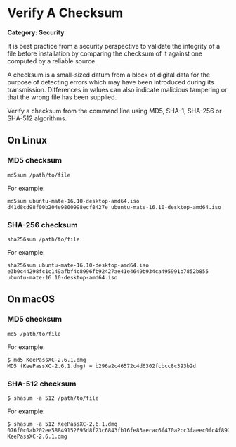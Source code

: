 # Verify A Checksum

__Category: Security__

It is best practice from a security perspective to validate the integrity of a file before installation by comparing the checksum of it against one computed by a reliable source. 

A checksum is a small-sized datum from a block of digital data for the purpose of detecting errors which may have been introduced during its transmission. Differences in values can also indicate malicious tampering or that the wrong file has been supplied.

Verify a checksum from the command line using MD5, SHA-1, SHA-256 or SHA-512 algorithms.

## On Linux

### MD5 checksum

```shell
md5sum /path/to/file
```

For example:

```shell
md5sum ubuntu-mate-16.10-desktop-amd64.iso
d41d8cd98f00b204e9800998ecf8427e ubuntu-mate-16.10-desktop-amd64.iso
```

### SHA-256 checksum

```shell
sha256sum /path/to/file
```

For example:

```shell
sha256sum ubuntu-mate-16.10-desktop-amd64.iso
e3b0c44298fc1c149afbf4c8996fb92427ae41e4649b934ca495991b7852b855 ubuntu-mate-16.10-desktop-amd64.iso
```

## On macOS

### MD5 checksum

```shell
md5 /path/to/file
```

For example:

```shell
$ md5 KeePassXC-2.6.1.dmg
MD5 (KeePassXC-2.6.1.dmg) = b296a2c46572c4d6302fcbcc8c393b2d
```

### SHA-512 checksum

```shell
$ shasum -a 512 /path/to/file
```

For example:

```shell
$ shasum -a 512 KeePassXC-2.6.1.dmg
076f0c0ab202ee58849152695d8f23c6843fb16fe83aecac6f470a2cc3faeec0fc4f8909c4ac65894f1a22673cfa7a90ba06dfc789502168960d04ab97c369dc  KeePassXC-2.6.1.dmg
```